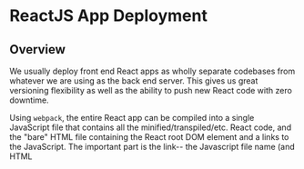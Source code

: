 # ReactJS App Deployment

## Overview

We usually deploy front end React apps as wholly separate codebases from whatever we are using as the back end server. This gives us great versioning flexibility as well as the ability to push new React code with zero downtime.

Using `webpack`, the entire React app can be compiled into a single JavaScript file that contains all the minified/transpiled/etc. React code, and the "bare" HTML file containing the React root DOM element and a links to the JavaScript. The important part is the link-- the Javascript file name (and HTML <script> tag) contain a unique hash created by `webpack` that serves as a version number. The HTML file is stored in a Redis instance, and the Javascript file is stored in an Amazon S3 bucket.

To ensure that routing is left to the React app (react-router), the server treats all matching web requests the same and pulls the requested version (or "current" if none specified) of the HTML from Redis. The React app then bootstraps itself once fetched from the S3 bucket.

See diagram here:

![reactjs](https://user-images.githubusercontent.com/2251694/34311649-c014a326-e72c-11e7-8e1c-88fa249af576.png)

With that in mind, deploying a React app has three parts:
* Building the compiled JavaScript file with `webpack`
* Pushing the file to an S3 bucket
* Create an entry in the Redis instance with a key of "current" and value of the HTML file containing the link to the React code

## Examples

#### Front end deployment scripts:

Northeastern (Ruby)
  * https://github.com/IntrepidPursuits/northeastern-isle-web-frontend/blob/master/deploy/bastion_deploy.rb
  * https://github.com/IntrepidPursuits/northeastern-isle-web-frontend/blob/master/Rakefile.rb


Eli Lilly (JavaScript)

* https://github.com/IntrepidPursuits/lilly-carb-log-react/tree/master/scripts

#### Back end routing:

Northeastern (Rails)
* Router:  https://github.com/IntrepidPursuits/northeastern-isle-server/blob/master/config/routes.rb#L75
* Controller:  https://github.com/IntrepidPursuits/northeastern-isle-server/blob/master/app/controllers/web_app_controller.rb

Eli Lilly (Phoenix)

* Router:  https://github.com/IntrepidPursuits/lilly-carb-log-server/blob/staging/web/router.ex#L56
* Controller: https://github.com/IntrepidPursuits/lilly-carb-log-server/blob/staging/web/controllers/api/page_controller.ex
